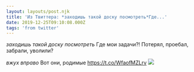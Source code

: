 ```yaml
---
layout: layouts/post.njk
title: 'Из Твиттера: *заходишь такой доску посмотреть*Где...'
date: 2019-12-25T09:10:08.000Z
tags: 'from twitter'
---
```



*заходишь такой доску посмотреть*
Где мои задачи?! Потерял, проебал, забрали, уволили? 

*вжух вправо*
Вот они, родимые https://t.co/WfaofMZLrv
  <img src="https://pbs.twimg.com/media/EMnxP8zW4AEx2X9.jpg" />
